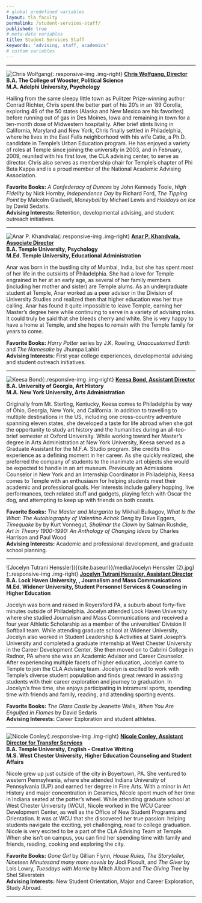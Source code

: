 ```yaml
---
# global predefined variables
layout: tla_faculty
permalink: /student-services-staff/
published: true
# meta-data variables
title: Student Services Staff
keywords: 'advising, staff, academics'
# custom variables
---
```

___

![Chris Wolfgang]({{site.baseurl}}/media/advisingwolfgang.jpg){:.responsive-img .img-right}
**[Chris Wolfgang, Director](mailto:cwolfgan@temple.edu)**<br>
**B.A. The College of Wooster, Political Science**<br>
**M.A. Adelphi University, Psychology**<br>

Hailing from the same sleepy little town as Pulitzer Prize-winning author Conrad Richter, Chris spent the better part of his 20’s in an ‘89 Corolla, exploring 49 of the 50 states (Alaska and New Mexico are his favorites) before running out of gas in Des Moines, Iowa and remaining in town for a ten-month dose of Midwestern hospitality.  After brief stints living in California, Maryland and New York, Chris finally settled in Philadelphia, where he lives in the East Falls neighborhood with his wife Catie, a Ph.D. candidate in Temple’s Urban Education program.  He has enjoyed a variety of roles at Temple since joining the university in 2003, and in February, 2009, reunited with his first love, the CLA advising center, to serve as director.  Chris also serves as membership chair for Temple’s chapter of Phi Beta Kappa and is a proud member of the National Academic Advising Association.

**Favorite Books:** _A Confederacy of Dunces_ by John Kennedy Toole, _High Fidelity_ by Nick Hornby, _Independence Day_ by Richard Ford, _The Tipping Point_ by Malcolm Gladwell, _Moneyball_ by Michael Lewis and _Holidays on Ice_ by David Sedaris.<br>
**Advising Interests:** Retention, developmental advising, and student outreach initiatives.

___

![Anar P. Khandvala]({{site.baseurl}}/media/anar.jpg){:.responsive-img .img-right}
**[Anar P. Khandvala, Associate Director](mailto:anar.khandvala@temple.edu)**<br>
**B.A. Temple University, Psychology**<br>
**M.Ed. Temple University, Educational Administration**<br>

Anar was born in the bustling city of Mumbai, India, but she has spent most of her life in the outskirts of Philadelphia.  She had a love for Temple engrained in her at an early age, as several of her family members (including her mother and sister) are Temple alums.  As an undergraduate student at Temple, Anar worked as a peer advisor in the Division of University Studies and realized then that higher education was her true calling.  Anar has found it quite impossible to leave Temple, earning her Master’s degree here while continuing to serve in a variety of advising roles.  It could truly be said that she bleeds cherry and white.  She is very happy to have a home at Temple, and she hopes to remain with the Temple family for years to come.

**Favorite Books:** _Harry Potter_ series by J.K. Rowling, _Unaccustomed Earth_ and _The Namesake_ by Jhumpa Lahiri<br>
**Advising Interests:** First year college experiences, developmental advising and student outreach initiatives.

___

![Keesa Bond]({{site.baseurl}}/media/advisingbond.jpg){:.responsive-img .img-right}
**[Keesa Bond, Assistant Director](mailto:keesa.bond@temple.edu)**<br>
**B.A. University of Georgia, Art History**<br>
**M.A. New York University, Arts Administration**<br>

Originally from Mt. Sterling, Kentucky, Keesa comes to Philadelphia by way of Ohio, Georgia, New York, and California. In addition to travelling to multiple destinations in the US, including one cross-country adventure spanning eleven states, she developed a taste for life abroad when she got the opportunity to study art history and the humanities during an all-too-brief semester at Oxford University. While working toward her Master’s degree in Arts Administration at New York University, Keesa served as a Graduate Assistant for the M.F.A. Studio program. She credits this experience as a defining moment in her career.   As she quickly realized, she preferred the company of students to the inanimate art objects she would be expected to handle in an art museum.  Previously an Admissions Counselor in New York and an Internship Coordinator in Philadelphia, Keesa comes to Temple with an enthusiasm for helping students meet their academic and professional goals.  Her interests include gallery hopping, live performances, tech related stuff and gadgets, playing fetch with Oscar the dog, and attempting to keep up with friends on both coasts.

**Favorite Books:** _The Master and Margarita_ by Mikhail Bulkagov, _What Is the What: The Autobiography of Valentino Achak Deng_ by Dave Eggers, _Timequake_ by by Kurt Vonnegut, _Shalimar the Clown_ by Salman Rushdie, _Art in Theory 1900-1990: An Anthology of Changing Ideas_ by Charles Harrison and Paul Wood<br>
**Advising Interests:** Academic and professional development, and graduate school planning.

___

![Jocelyn Tutrani Henssler]({{site.baseurl}}/media/Jocelyn Henssler (2).jpg){:.responsive-img .img-right}
**[Jocelyn Tutrani Henssler, Assistant Director](mailto:jocelyn.tutrani@temple.edu)**<br>
**B.A. Lock Haven University, , Journalism and Mass Communications**<br>
**M.Ed. Widener University, Student Personnel Services & Counseling in Higher Education**<br>

Jocelyn was born and raised in Royersford PA, a suburb about forty-five minutes outside of Philadelphia. Jocelyn attended Lock Haven University where she studied Journalism and Mass Communications and received a four year Athletic Scholarship as a member of the universities’ Division II Softball team. While attending graduate school at Widener University, Jocelyn also worked in Student Leadership & Activities at Saint Joseph’s University and completed a graduate internship at West Chester University in the Career Development Center. She then moved on to Cabrini College in Radnor, PA where she was an Academic Advisor and Career Counselor. After experiencing multiple facets of higher education, Jocelyn came to Temple to join the CLA Advising team. Jocelyn is excited to work with Temple’s diverse student population and finds great reward in assisting students with their career exploration and journey to graduation. In Jocelyn’s free time, she enjoys participating in intramural sports, spending time with friends and family, reading, and attending sporting events.

**Favorite Books:** _The Glass Castle_ by Jeanette Walls, _When You Are Engulfed in Flames_ by David Sedaris<br>
**Advising Interests:** Career Exploration and student athletes.

___

![Nicole Conley]({{site.baseurl}}/media/nicole.jpg){:.responsive-img .img-right}
**[Nicole Conley, Assistant Director for Transfer Services](mailto:nicole.conley@temple.edu)**<br>
**B.A. Temple University, English - Creative Writing**<br>
**M.S. West Chester University, Higher Education Counseling and Student Affairs**<br>

Nicole grew up just outside of the city in Boyertown, PA. She ventured to western Pennsylvania, where she attended Indiana University of Pennsylvania (IUP) and earned her degree in Fine Arts. With a minor in Art History and major concentration in Ceramics, Nicole spent much of her time in Indiana seated at the potter’s wheel. While attending graduate school at West Chester University (WCU), Nicole worked in the WCU Career Development Center, as well as the Office of New Student Programs and Orientation. It was at WCU that she discovered her true passion: helping students navigate the exciting, yet challenging, road to college graduation. Nicole is very excited to be a part of the CLA Advising Team at Temple. When she isn’t on campus, you can find her spending time with family and friends, reading, cooking and exploring the city.

**Favorite Books:** _Gone Girl_ by Gillian Flynn, _House Rules, The Storyteller, Nineteen Minutesand many more novels_ by Jodi Picoult, and _The Giver_ by Lois Lowry, _Tuesdays with Morrie_ by Mitch Albom and _The Giving Tree_ by Shel Silverstein<br>
**Advising Interests:** New Student Orientation, Major and Career Exploration, Study Abroad.

___
